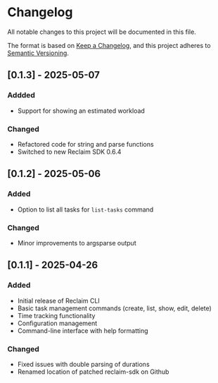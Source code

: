 # Changelog

All notable changes to this project will be documented in this file.

The format is based on [Keep a Changelog](https://keepachangelog.com/en/1.0.0/),
and this project adheres to [Semantic Versioning](https://semver.org/spec/v2.0.0.html).

## [0.1.3] - 2025-05-07

### Addded

- Support for showing an estimated workload

### Changed

- Refactored code for string and parse functions
- Switched to new Reclaim SDK 0.6.4

## [0.1.2] - 2025-05-06

### Added

- Option to list all tasks for `list-tasks` command

### Changed

- Minor improvements to argsparse output

## [0.1.1] - 2025-04-26

### Added

- Initial release of Reclaim CLI
- Basic task management commands (create, list, show, edit, delete)
- Time tracking functionality
- Configuration management
- Command-line interface with help formatting

### Changed

- Fixed issues with double parsing of durations
- Renamed location of patched reclaim-sdk on Github
